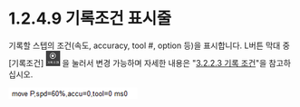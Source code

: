 ﻿# 1.2.4.9 기록조건 표시줄

기록할 스텝의 조건(속도, accuracy, tool #, option 등)을 표시합니다. L버튼 막대 중 [기록조건] <img src="../../../_assets/tp630/lbt-record.png" width="25mm"></img>
을 눌러서 변경 가능하며 자세한 내용은 "[3.2.2.3 기록 조건](../../../3-programming/2-prog-edit/2-statement-input/3-rec-cond.md)"을 참고하십시오.</td>

![](../../../_assets/tp630/TP-main-recordcnd.png)

